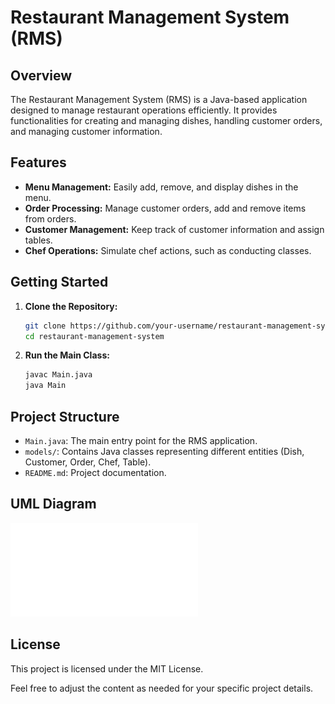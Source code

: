 # Restaurant Management System (RMS)

## Overview

The Restaurant Management System (RMS) is a Java-based application designed to manage restaurant operations efficiently. It provides functionalities for creating and managing dishes, handling customer orders, and managing customer information.

## Features

- **Menu Management:** Easily add, remove, and display dishes in the menu.
- **Order Processing:** Manage customer orders, add and remove items from orders.
- **Customer Management:** Keep track of customer information and assign tables.
- **Chef Operations:** Simulate chef actions, such as conducting classes.

## Getting Started

1. **Clone the Repository:**
   ```bash
   git clone https://github.com/your-username/restaurant-management-system.git
   cd restaurant-management-system
   ```
2. **Run the Main Class:**
   ```bash
   javac Main.java
   java Main
   ```
## Project Structure
- `Main.java`: The main entry point for the RMS application.
- `models/`: Contains Java classes representing different entities (Dish, Customer, Order, Chef, Table).
- `README.md`: Project documentation.

## UML Diagram
![UML Diagram](UML_Restaraunt-management.drawio.pdf)

## License
This project is licensed under the MIT License.

Feel free to adjust the content as needed for your specific project details.
